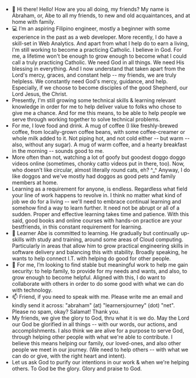 - 👋  Hi there! Hello! How are you all doing, my friends? My name is Abraham, or, Abe to all my friends, to new and old acquaintances, and at home with family.
- 💻  I’m an aspiring Filipino engineer, mostly a beginner with some experience in the past as a web developer. More recently, I do have a skill-set in Web Analytics. And apart from what I help do to earn a living, I'm still working to become a practicing Catholic. I believe in God. For me, a lifetime won't be enough to grow enough to become what I could call a truly practicing Catholic. We need God in all things. We need His blessing in everything. And I now understand that taken apart from the Lord's mercy, graces, and constant help -- my friends, we are truly helpless. We constantly need God's mercy, guidance, and help. Especially, if we choose to become disciples of the good Shepherd, our Lord Jesus, the Christ.
- Presently, I'm still growing some technical skills & learning relevant knowledge in order for me to help deliver value to folks who chose to give me a chance. And for me this means, to be able to help people we serve through working together to solve technical problems.
- For me, I love food and drink. A mug of coffee (I like freshly-brewed coffee, from locally-grown coffee beans, with some coffee-creamer or whole milk added to it. Not piping hot, and not cold either -- but warm -- also, without any sugar). A mug of warm coffee, and a hearty breakfast in the morning -- sounds good to me.
- More often than not, watching a lot of goofy but goodest doggo doggo videos online (sometimes, chonky catto videos put in there, too). Now, who doesn't like circular, almost literally round cats, eh? ^_^ Anyway, I do like doggos and we've mostly had doggos as good pets and family members at home.
- Learning as a requirement for anyone, is endless. Regardless what field your line of work happens to revolve in. I think no matter what kind of job we do for a living -- we'll need to embrace continual learning and somehow find a way to learn further. It need not be abrupt or all of a sudden. Proper and effective learning takes time and patience. With this said, good books and online courses with hands-on practice are your bestfriends, in this constant requirement for learning.
- 🌱  Learner Abe is committed to learning. He gradually but continually up-skills with study and training, around some areas of Cloud computing. Particularly in areas that allow him to grow practical engineering skills in software delivery and balancing this with stability. Broadly speaking, he wants to help connect I.T. with helping do good for other people.
- 💞️  For me, I’m looking to find stable but meaningful work to help me gain security: to help family, to provide for my needs and wants, and also, to grow enough to become helpful. Aligned with this, I do want to collaborate with others in order to do some good with what we can do with technology.
- 📫  Friend, if you need to speak with me. Please write me an email and kindly send it across: "abraham" (at) "learnersjourney" (dot) "net". Please no spam, okay? Salamat! Thank you.
- My friends, we give the glory to God, thru what it is we do. May the Lord our God be glorified in all things -- with our words, our actions, and accomplishments. I also think we are alive for a purpose to serve God, through helping other people with what we're able to contribute. I believe this means helping our family, our loved-ones, and also other people we meet in our journey. (We need to help others -- with what we can do or give, with the right heart and intent).
- Let us ask God to purify our intentions in our work & when we're helping others. To God be the glory. Glory and praise to God.

<!---
abormate/abormate is a ✨ special ✨ repository because its `README.md` (this file) appears on your GitHub profile.
You can click the Preview link to take a look at your changes.
--->
